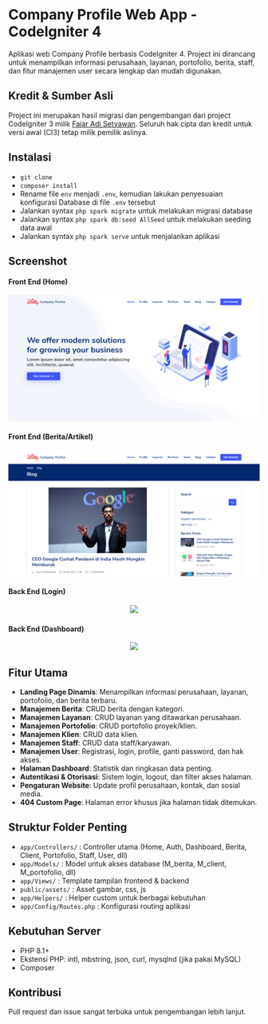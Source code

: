 # Company Profile Web App - CodeIgniter 4

Aplikasi web Company Profile berbasis CodeIgniter 4. Project ini dirancang untuk menampilkan informasi perusahaan, layanan, portofolio, berita, staff, dan fitur manajemen user secara lengkap dan mudah digunakan.

## Kredit & Sumber Asli

Project ini merupakan hasil migrasi dan pengembangan dari project CodeIgniter 3 milik [Fajar Adi Setyawan](https://github.com/FajarAdiSetyawan/Company-Profile). Seluruh hak cipta dan kredit untuk versi awal (CI3) tetap milik pemilik aslinya.

## Instalasi
- `git clone `
- `composer install`
- Rename file `env` menjadi `.env`, kemudian lakukan penyesuaian konfigurasi Database di file `.env` tersebut
- Jalankan syntax `php spark migrate` untuk melakukan migrasi database
- Jalankan syntax `php spark db:seed AllSeed` untuk melakukan seeding data awal
- Jalankan syntax `php spark serve` untuk menjalankan aplikasi



## Screenshot

#### Front End (Home)
<div align="center">
    <img src="screenshoot/Company-Profile1.png"</img> 
</div>

#### Front End (Berita/Artikel)
<div align="center">
    <img src="screenshoot/Company-Profile2.png"</img> 
</div>

#### Back End (Login)
<div align="center">
    <img src="screenshoot/Company-Profile-›-Login.png"</img> 
</div>

#### Back End (Dashboard)
<div align="center">
    <img src="screenshoot/Company-Profile-›-Dashboard.png"</img> 
</div>

## Fitur Utama

- **Landing Page Dinamis**: Menampilkan informasi perusahaan, layanan, portofolio, dan berita terbaru.
- **Manajemen Berita**: CRUD berita dengan kategori.
- **Manajemen Layanan**: CRUD layanan yang ditawarkan perusahaan.
- **Manajemen Portofolio**: CRUD portofolio proyek/klien.
- **Manajemen Klien**: CRUD data klien.
- **Manajemen Staff**: CRUD data staff/karyawan.
- **Manajemen User**: Registrasi, login, profile, ganti password, dan hak akses.
- **Halaman Dashboard**: Statistik dan ringkasan data penting.
- **Autentikasi & Otorisasi**: Sistem login, logout, dan filter akses halaman.
- **Pengaturan Website**: Update profil perusahaan, kontak, dan sosial media.
- **404 Custom Page**: Halaman error khusus jika halaman tidak ditemukan.

## Struktur Folder Penting

- `app/Controllers/` : Controller utama (Home, Auth, Dashboard, Berita, Client, Portofolio, Staff, User, dll)
- `app/Models/` : Model untuk akses database (M_berita, M_client, M_portofolio, dll)
- `app/Views/` : Template tampilan frontend & backend
- `public/assets/` : Asset gambar, css, js
- `app/Helpers/` : Helper custom untuk berbagai kebutuhan
- `app/Config/Routes.php` : Konfigurasi routing aplikasi

## Kebutuhan Server

- PHP 8.1+
- Ekstensi PHP: intl, mbstring, json, curl, mysqlnd (jika pakai MySQL)
- Composer

## Kontribusi

Pull request dan issue sangat terbuka untuk pengembangan lebih lanjut.